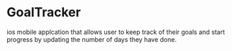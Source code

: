 # GoalTracker
ios mobile applcation that allows user to keep track of their goals and start progress by updating the number of days they have done.
